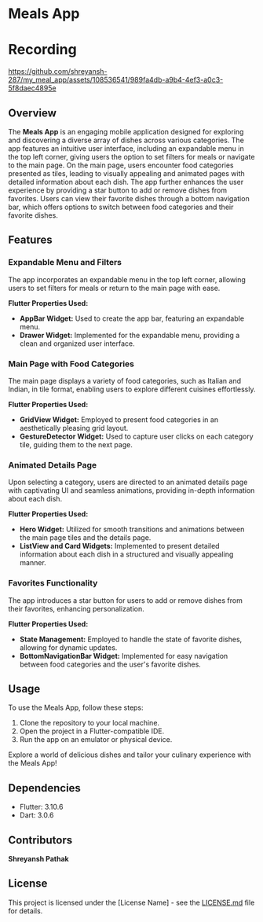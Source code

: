 # Meals App

# Recording

https://github.com/shreyansh-287/my_meal_app/assets/108536541/989fa4db-a9b4-4ef3-a0c3-5f8daec4895e

## Overview

The **Meals App** is an engaging mobile application designed for exploring and discovering a diverse array of dishes across various categories. The app features an intuitive user interface, including an expandable menu in the top left corner, giving users the option to set filters for meals or navigate to the main page. On the main page, users encounter food categories presented as tiles, leading to visually appealing and animated pages with detailed information about each dish. The app further enhances the user experience by providing a star button to add or remove dishes from favorites. Users can view their favorite dishes through a bottom navigation bar, which offers options to switch between food categories and their favorite dishes.

## Features

### Expandable Menu and Filters

The app incorporates an expandable menu in the top left corner, allowing users to set filters for meals or return to the main page with ease.

**Flutter Properties Used:**
- **AppBar Widget:** Used to create the app bar, featuring an expandable menu.
- **Drawer Widget:** Implemented for the expandable menu, providing a clean and organized user interface.

### Main Page with Food Categories

The main page displays a variety of food categories, such as Italian and Indian, in tile format, enabling users to explore different cuisines effortlessly.

**Flutter Properties Used:**
- **GridView Widget:** Employed to present food categories in an aesthetically pleasing grid layout.
- **GestureDetector Widget:** Used to capture user clicks on each category tile, guiding them to the next page.

### Animated Details Page

Upon selecting a category, users are directed to an animated details page with captivating UI and seamless animations, providing in-depth information about each dish.

**Flutter Properties Used:**
- **Hero Widget:** Utilized for smooth transitions and animations between the main page tiles and the details page.
- **ListView and Card Widgets:** Implemented to present detailed information about each dish in a structured and visually appealing manner.

### Favorites Functionality

The app introduces a star button for users to add or remove dishes from their favorites, enhancing personalization.

**Flutter Properties Used:**
- **State Management:** Employed to handle the state of favorite dishes, allowing for dynamic updates.
- **BottomNavigationBar Widget:** Implemented for easy navigation between food categories and the user's favorite dishes.

## Usage

To use the Meals App, follow these steps:

1. Clone the repository to your local machine.
2. Open the project in a Flutter-compatible IDE.
3. Run the app on an emulator or physical device.

Explore a world of delicious dishes and tailor your culinary experience with the Meals App!

## Dependencies

- Flutter: 3.10.6
- Dart: 3.0.6

## Contributors

**Shreyansh Pathak**

## License

This project is licensed under the [License Name] - see the [LICENSE.md](LICENSE.md) file for details.
